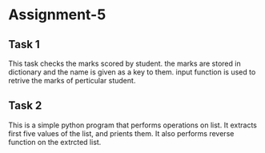 # Assignment-5
## Task 1
This task checks the marks scored by student.
the marks are stored in dictionary and the name is given as a key to them.
input function is used to retrive the marks of perticular student.

## Task 2
This is a simple python program that performs operations on list.
It extracts first five values of the list, and prients them.
It also performs reverse function on the extrcted list.
